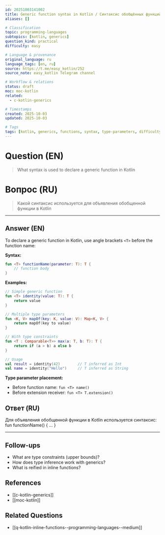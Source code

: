 ```yaml
---
id: 20251003141002
title: Generic function syntax in Kotlin / Синтаксис обобщённых функций в Kotlin
aliases: []

# Classification
topic: programming-languages
subtopics: [kotlin, generics]
question_kind: practical
difficulty: easy

# Language & provenance
original_language: ru
language_tags: [en, ru]
source: https://t.me/easy_kotlin/252
source_note: easy_kotlin Telegram channel

# Workflow & relations
status: draft
moc: moc-kotlin
related:
  - c-kotlin-generics

# Timestamps
created: 2025-10-03
updated: 2025-10-03

# Tags
tags: [kotlin, generics, functions, syntax, type-parameters, difficulty/easy, easy_kotlin, lang/ru, programming-languages]
---
```


# Question (EN)
> What syntax is used to declare a generic function in Kotlin

# Вопрос (RU)
> Какой синтаксис используется для объявления обобщенной функции в Kotlin

---

## Answer (EN)

To declare a generic function in Kotlin, use angle brackets `<T>` before the function name:

**Syntax:**
```kotlin
fun <T> functionName(parameter: T): T {
    // function body
}
```

**Examples:**
```kotlin
// Simple generic function
fun <T> identity(value: T): T {
    return value
}

// Multiple type parameters
fun <K, V> mapOf(key: K, value: V): Map<K, V> {
    return mapOf(key to value)
}

// With type constraints
fun <T : Comparable<T>> max(a: T, b: T): T {
    return if (a > b) a else b
}

// Usage
val result = identity(42)        // T inferred as Int
val name = identity("Hello")     // T inferred as String
```

**Type parameter placement:**
- Before function name: `fun <T> name()`
- Before extension receiver: `fun <T> T.extension()`

## Ответ (RU)

Для объявления обобщенной функции в Kotlin используется синтаксис: fun <T> functionName() { ... }

---

## Follow-ups
- What are type constraints (upper bounds)?
- How does type inference work with generics?
- What is reified in inline functions?

## References
- [[c-kotlin-generics]]
- [[moc-kotlin]]

## Related Questions
- [[q-kotlin-inline-functions--programming-languages--medium]]
